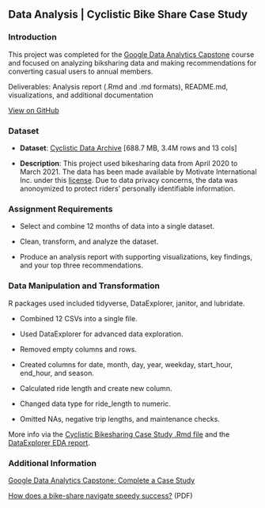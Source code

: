 ## Data Analysis | Cyclistic Bike Share Case Study
### Introduction

This project was completed for the [Google Data Analytics Capstone](https://www.coursera.org/learn/google-data-analytics-capstone) course and focused on analyzing biksharing data and making recommendations for converting casual users to annual members. 

Deliverables: Analysis report (.Rmd and .md formats), README.md, visualizations, and additional documentation

[View on GitHub](https://github.com/arielrp01/CourseraDataAnalyticsCapstone)

### Dataset

* <b>Dataset</b>: <a href=" https://divvy-tripdata.s3.amazonaws.com/index.html">Cyclistic Data Archive</a> [688.7 MB, 3.4M rows and 13 cols]

* <b>Description</b>: This project used bikesharing data from April 2020 to March 2021. The data has been made available by Motivate International Inc. under this [license](https://ride.divvybikes.com/data-license-agreement). Due to data privacy concerns, the data was anonoymized to protect riders’ personally identifiable information.

### Assignment Requirements

* Select and combine 12 months of data into a single dataset.

* Clean, transform, and analyze the dataset.

* Produce an analysis report with supporting visualizations, key findings, and your top three recommendations.


### Data Manipulation and Transformation

R packages used included tidyverse, DataExplorer, janitor, and lubridate.

* Combined 12 CSVs into a single file.

* Used DataExplorer for advanced data exploration.

* Removed empty columns and rows.

* Created columns for date, month, day, year, weekday, start_hour, end_hour, and season.

* Calculated ride length and create new column.

* Changed data type for ride_length to numeric.

* Omitted NAs, negative trip lengths, and maintenance checks.

More info via the [Cyclistic Bikesharing Case Study .Rmd file](https://github.com/arielrp01/CourseraDataAnalyticsCapstone/blob/main/Cyclistic-Bikesharing-Case-Study.md) and 
the [DataExplorer EDA report](https://drive.google.com/file/d/12HYfKabuqNUeHAMRuPNRDpq28AFsMYEv/view?usp=sharing).


### Additional Information

[Google Data Analytics Capstone: Complete a Case Study](https://www.coursera.org/learn/google-data-analytics-capstone)

[How does a bike-share navigate speedy success?](https://drive.google.com/file/d/1S9OxVsgo6b2K5ovQsHkTQ05ExyqwOfIW/view?usp=sharing) (PDF)
